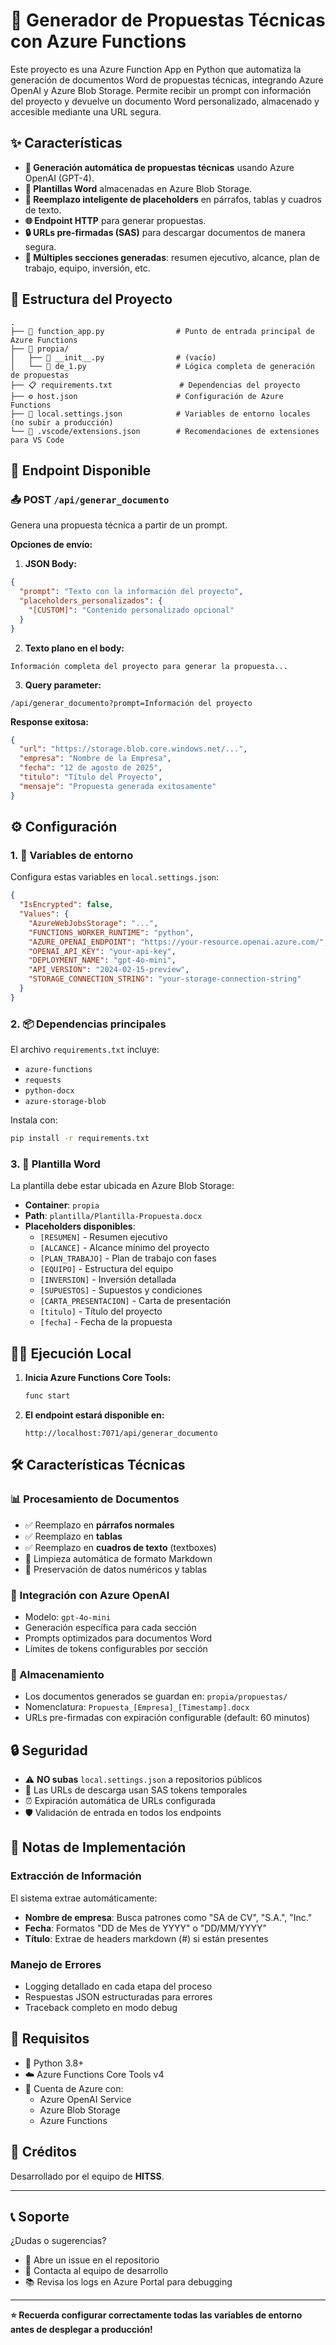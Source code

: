 # 🚀 Generador de Propuestas Técnicas con Azure Functions

Este proyecto es una Azure Function App en Python que automatiza la generación de documentos Word de propuestas técnicas, integrando Azure OpenAI y Azure Blob Storage. Permite recibir un prompt con información del proyecto y devuelve un documento Word personalizado, almacenado y accesible mediante una URL segura.

## ✨ Características

- **🤖 Generación automática de propuestas técnicas** usando Azure OpenAI (GPT-4).
- **📄 Plantillas Word** almacenadas en Azure Blob Storage.
- **🔄 Reemplazo inteligente de placeholders** en párrafos, tablas y cuadros de texto.
- **🌐 Endpoint HTTP** para generar propuestas.
- **🔒 URLs pre-firmadas (SAS)** para descargar documentos de manera segura.
- **📝 Múltiples secciones generadas**: resumen ejecutivo, alcance, plan de trabajo, equipo, inversión, etc.

## 📁 Estructura del Proyecto

```
.
├── 📜 function_app.py                # Punto de entrada principal de Azure Functions
├── 📂 propia/
│   ├── 🐍 __init__.py                # (vacío)
│   └── 📝 de_1.py                    # Lógica completa de generación de propuestas
├── 📋 requirements.txt               # Dependencias del proyecto
├── ⚙️ host.json                      # Configuración de Azure Functions
├── 🔐 local.settings.json            # Variables de entorno locales (no subir a producción)
└── 🧩 .vscode/extensions.json        # Recomendaciones de extensiones para VS Code
```

## 🔌 Endpoint Disponible

### 📤 **POST `/api/generar_documento`**
Genera una propuesta técnica a partir de un prompt.

**Opciones de envío:**

1. **JSON Body:**
```json
{
  "prompt": "Texto con la información del proyecto",
  "placeholders_personalizados": {
    "[CUSTOM]": "Contenido personalizado opcional"
  }
}
```

2. **Texto plano en el body:**
```
Información completa del proyecto para generar la propuesta...
```

3. **Query parameter:**
```
/api/generar_documento?prompt=Información del proyecto
```

**Response exitosa:**
```json
{
  "url": "https://storage.blob.core.windows.net/...",
  "empresa": "Nombre de la Empresa",
  "fecha": "12 de agosto de 2025",
  "titulo": "Título del Proyecto",
  "mensaje": "Propuesta generada exitosamente"
}
```

## ⚙️ Configuración

### 1. 🔑 Variables de entorno
Configura estas variables en `local.settings.json`:
```json
{
  "IsEncrypted": false,
  "Values": {
    "AzureWebJobsStorage": "...",
    "FUNCTIONS_WORKER_RUNTIME": "python",
    "AZURE_OPENAI_ENDPOINT": "https://your-resource.openai.azure.com/",
    "OPENAI_API_KEY": "your-api-key",
    "DEPLOYMENT_NAME": "gpt-4o-mini",
    "API_VERSION": "2024-02-15-preview",
    "STORAGE_CONNECTION_STRING": "your-storage-connection-string"
  }
}
```

### 2. 📦 Dependencias principales
El archivo `requirements.txt` incluye:
- `azure-functions`
- `requests`
- `python-docx`
- `azure-storage-blob`

Instala con:
```bash
pip install -r requirements.txt
```

### 3. 📄 Plantilla Word
La plantilla debe estar ubicada en Azure Blob Storage:
- **Container**: `propia`
- **Path**: `plantilla/Plantilla-Propuesta.docx`
- **Placeholders disponibles**:
  - `[RESUMEN]` - Resumen ejecutivo
  - `[ALCANCE]` - Alcance mínimo del proyecto
  - `[PLAN_TRABAJO]` - Plan de trabajo con fases
  - `[EQUIPO]` - Estructura del equipo
  - `[INVERSION]` - Inversión detallada
  - `[SUPUESTOS]` - Supuestos y condiciones
  - `[CARTA_PRESENTACION]` - Carta de presentación
  - `[titulo]` - Título del proyecto
  - `[fecha]` - Fecha de la propuesta

## 🏃‍♂️ Ejecución Local

1. **Inicia Azure Functions Core Tools:**
   ```bash
   func start
   ```

2. **El endpoint estará disponible en:**
   ```
   http://localhost:7071/api/generar_documento
   ```

## 🛠️ Características Técnicas

### 📊 Procesamiento de Documentos
- ✅ Reemplazo en **párrafos normales**
- ✅ Reemplazo en **tablas**
- ✅ Reemplazo en **cuadros de texto** (textboxes)
- 🧹 Limpieza automática de formato Markdown
- 📐 Preservación de datos numéricos y tablas

### 🤖 Integración con Azure OpenAI
- Modelo: `gpt-4o-mini`
- Generación específica para cada sección
- Prompts optimizados para documentos Word
- Límites de tokens configurables por sección

### 💾 Almacenamiento
- Los documentos generados se guardan en: `propia/propuestas/`
- Nomenclatura: `Propuesta_[Empresa]_[Timestamp].docx`
- URLs pre-firmadas con expiración configurable (default: 60 minutos)

## 🔒 Seguridad

- ⚠️ **NO subas** `local.settings.json` a repositorios públicos
- 🔐 Las URLs de descarga usan SAS tokens temporales
- ⏰ Expiración automática de URLs configurada
- 🛡️ Validación de entrada en todos los endpoints

## 📝 Notas de Implementación

### Extracción de Información
El sistema extrae automáticamente:
- **Nombre de empresa**: Busca patrones como "SA de CV", "S.A.", "Inc."
- **Fecha**: Formatos "DD de Mes de YYYY" o "DD/MM/YYYY"
- **Título**: Extrae de headers markdown (#) si están presentes

### Manejo de Errores
- Logging detallado en cada etapa del proceso
- Respuestas JSON estructuradas para errores
- Traceback completo en modo debug

## 🚦 Requisitos

- 🐍 Python 3.8+
- ☁️ Azure Functions Core Tools v4
- 🔑 Cuenta de Azure con:
  - Azure OpenAI Service
  - Azure Blob Storage
  - Azure Functions

## 💼 Créditos

Desarrollado por el equipo de **HITSS**.

---

## 📞 Soporte

¿Dudas o sugerencias? 
- 🐛 Abre un issue en el repositorio
- 📧 Contacta al equipo de desarrollo
- 📚 Revisa los logs en Azure Portal para debugging

---

**⭐ Recuerda configurar correctamente todas las variables de entorno antes de desplegar a producción!**